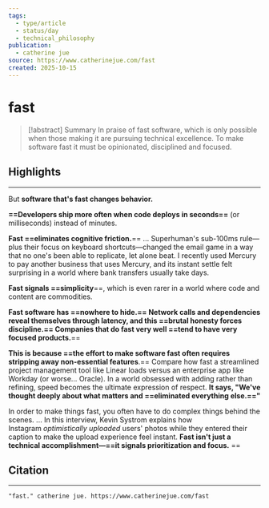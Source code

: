 ```yaml
---
tags:
  - type/article
  - status/day
  - technical_philosophy
publication:
  - catherine jue
source: https://www.catherinejue.com/fast
created: 2025-10-15
---
```

# fast

> [!abstract] Summary
> In praise of fast software, which is only possible when those making it are pursuing technical excellence. To make software fast it must be opinionated, disciplined and focused.
## Highlights
---
But **software that's fast changes behavior.**  
  
**==Developers ship more often when code deploys in seconds==** (or milliseconds) instead of minutes.  
  
**Fast ==eliminates cognitive friction.**== ... Superhuman's sub-100ms rule—plus their focus on keyboard shortcuts—changed the email game in a way that no one's been able to replicate, let alone beat. I recently used Mercury to pay another business that uses Mercury, and its instant settle felt surprising in a world where bank transfers usually take days. 
  
**Fast signals ==simplicity**==, which is even rarer in a world where code and content are commodities.  
  
**Fast software has ==nowhere to hide.== Network calls and dependencies reveal themselves through latency, and this ==brutal honesty forces discipline.== Companies that do fast very well ==tend to have very focused products.**==  
  
**This is because ==the effort to make software fast often requires stripping away non-essential features**.== Compare how fast a streamlined project management tool like Linear loads versus an enterprise app like Workday (or worse… Oracle). In a world obsessed with adding rather than refining, speed becomes the ultimate expression of respect. **It says, "We've thought deeply about what matters and ==eliminated everything else.=="**  
  
In order to make things fast, you often have to do complex things behind the scenes. ... In this interview, Kevin Systrom explains how Instagram _optimistically uploaded_ users' photos while they entered their caption to make the upload experience feel instant. **Fast isn't just a technical accomplishment—==it signals prioritization and focus.** ==
## Citation
---
```
"fast." catherine jue. https://www.catherinejue.com/fast
```
